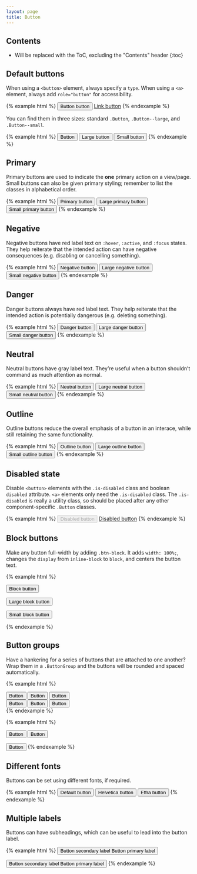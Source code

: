 ```yaml
---
layout: page
title: Button
---
```


## Contents

* Will be replaced with the ToC, excluding the "Contents" header
{:toc}


## Default buttons

When using a `<button>` element, always specify a `type`. When using a `<a>` element, always add `role="button"` for accessibility.

{% example html %}
<button class="Button" type="button">Button button</button>
<a class="Button" href="#" role="button">Link button</a>
{% endexample %}

You can find them in three sizes: standard `.Button`, `.Button--large`, and `.Button--small`.

{% example html %}
<button class="Button" type="button">Button</button>
<button class="Button Button--large" type="button">Large button</button>
<button class="Button Button--small" type="button">Small button</button>
{% endexample %}


## Primary

Primary buttons are used to indicate the **one** primary action on a view/page. Small buttons can also be given primary styling; remember to list the classes in alphabetical order.

{% example html %}
<button class="Button Button--primary" type="button">Primary button</button>
<button class="Button Button--primary Button--large" type="button">Large primary button</button>
<button class="Button Button--primary Button--small" type="button">Small primary button</button>
{% endexample %}


## Negative

Negative buttons have red label text on `:hover`, `:active`, and `:focus` states. They help reiterate that the intended action can have negative consequences (e.g. disabling or cancelling something).

{% example html %}
<button class="Button Button--negative" type="button">Negative button</button>
<button class="Button Button--negative Button--large" type="button">Large negative button</button>
<button class="Button Button--negative Button--small" type="button">Small negative button</button>
{% endexample %}


## Danger

Danger buttons always have red label text. They help reiterate that the intended action is potentially dangerous (e.g. deleting something).

{% example html %}
<button class="Button Button--danger" type="button">Danger button</button>
<button class="Button Button--danger Button--large" type="button">Large danger button</button>
<button class="Button Button--danger Button--small" type="button">Small danger button</button>
{% endexample %}


## Neutral

Neutral buttons have gray label text. They’re useful when a button shouldn’t command as much attention as normal.

{% example html %}
<button class="Button Button--neutral" type="button">Neutral button</button>
<button class="Button Button--neutral Button--large" type="button">Large neutral button</button>
<button class="Button Button--neutral Button--small" type="button">Small neutral button</button>
{% endexample %}


## Outline

Outline buttons reduce the overall emphasis of a button in an interace, while still retaining the same functionality.

{% example html %}
<button class="Button Button--outline" type="button">Outline button</button>
<button class="Button Button--outline Button--large" type="button">Large outline button</button>
<button class="Button Button--outline Button--small" type="button">Small outline button</button>
{% endexample %}


## Disabled state

Disable `<button>` elements with the `.is-disabled` class and boolean `disabled` attribute. `<a>` elements only need the `.is-disabled` class. The `.is-disabled` is really a utility class, so should be placed after any other component-specific `.Button` classes.

{% example html %}
<button class="Button is-disabled" type="button" disabled>Disabled button</button>
<a class="Button is-disabled" href="#" role="button">Disabled button</a>
{% endexample %}


## Block buttons

Make any button full-width by adding `.btn-block`. It adds `width: 100%;`, changes the `display` from `inline-block` to `block`, and centers the button text.

{% example html %}
<p><button class="Button Button--block" type="button">Block button</button></p>
<p><button class="Button Button--block Button--large" type="button">Large block button</button></p>
<p><button class="Button Button--block Button--small" type="button">Small block button</button></p>
{% endexample %}


## Button groups

Have a hankering for a series of buttons that are attached to one another? Wrap them in a `.ButtonGroup` and the buttons will be rounded and spaced automatically.

{% example html %}
<div class="ButtonGroup">
  <button class="Button" type="button">Button</button>
  <button class="Button" type="button">Button</button>
  <button class="Button" type="button">Button</button>
</div>

<div class="ButtonGroup">
  <button class="Button Button--outline" type="button">Button</button>
  <button class="Button Button--outline" type="button">Button</button>
  <button class="Button Button--outline" type="button">Button</button>
</div>
{% endexample %}

{% example html %}
<div class="ButtonGroup">
  <button class="Button" type="button">Button</button>
  <button class="Button" type="button">Button</button>
</div>

<button class="Button Button--primary" type="button">Button</button>
{% endexample %}


## Different fonts

Buttons can be set using different fonts, if required.

{% example html %}
<button class="Button" type="button">Default button</button>
<button class="Button Button--legacy" type="button">Helvetica button</button>
<button class="Button Button--editorial" type="button">Effra button</button>
{% endexample %}


## Multiple labels

Buttons can have subheadings, which can be useful to lead into the button label.

{% example html %}
<button class="Button Button--large" type="button">
  <span class="Button-label Button-label--secondary">
    Button secondary label
  </span>
  <span class="Button-label Button-label--primary">
    Button primary label
  </span>
</button>

<button class="Button Button--large Button--primary" type="button">
  <span class="Button-label Button-label--secondary">
    Button secondary label
  </span>
  <span class="Button-label Button-label--primary">
    Button primary label
  </span>
</button>
{% endexample %}
